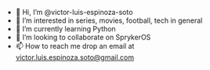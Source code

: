 - 👋 Hi, I’m @victor-luis-espinoza-soto
- 👀 I’m interested in series, movies, football, tech in general
- 🌱 I’m currently learning Python
- 💞️ I’m looking to collaborate on SprykerOS
- 📫 How to reach me drop an email at victor.luis.espinoza.soto@gmail.com

<!---
victor-luis-espinoza-soto/victor-luis-espinoza-soto is a ✨ special ✨ repository because its `README.md` (this file) appears on your GitHub profile.
You can click the Preview link to take a look at your changes.
--->
